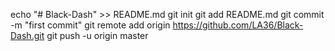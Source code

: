 echo "# Black-Dash" >> README.md
git init
git add README.md
git commit -m "first commit"
git remote add origin https://github.com/LA36/Black-Dash.git
git push -u origin master
